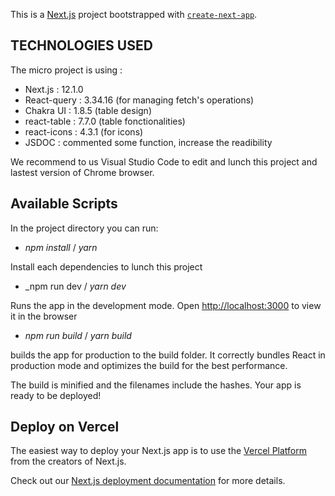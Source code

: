 This is a [Next.js](https://nextjs.org/) project bootstrapped with [`create-next-app`](https://github.com/vercel/next.js/tree/canary/packages/create-next-app).

## TECHNOLOGIES USED

The micro project is using :
- Next.js : 12.1.0
- React-query : 3.34.16 (for managing fetch's operations)
- Chakra UI : 1.8.5 (table design)
- react-table : 7.7.0 (table fonctionalities)
- react-icons : 4.3.1 (for icons)
- JSDOC : commented some function, increase the readibility


We recommend to us Visual Studio Code to edit and lunch this project and lastest version of Chrome browser.

## Available Scripts 

In the project directory you can run:

* _npm install_ / _yarn_

Install each dependencies to lunch this project

* _npm run dev / _yarn dev_

Runs the app in the development mode.
Open [http://localhost:3000](http://localhost:3000) to view it in the browser

* _npm run build_ / _yarn build_

builds the app for production to the build folder. 
It correctly bundles React in production mode and optimizes the build for the best performance.

The build is minified and the filenames include the hashes.
Your app is ready to be deployed!


## Deploy on Vercel

The easiest way to deploy your Next.js app is to use the [Vercel Platform](https://vercel.com/new?utm_medium=default-template&filter=next.js&utm_source=create-next-app&utm_campaign=create-next-app-readme) from the creators of Next.js.

Check out our [Next.js deployment documentation](https://nextjs.org/docs/deployment) for more details.
